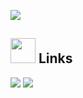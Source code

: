 ![](https://raw.githubusercontent.com/soykasloyka/github-stats-transparent/output/generated/languages.svg)

## <img height="40" src="https://giphy.com/embed/kuWN0iF9BLQKk"/> Links
[![](https://img.shields.io/badge/-linkedin-0073B1?style=flat-square)](https://www.linkedin.com/in/soyka1sloyka/)
[![](https://img.shields.io/badge/-twitter-1C9CEA?style=flat-square)](https://twitter.com/Soykasloykas)


